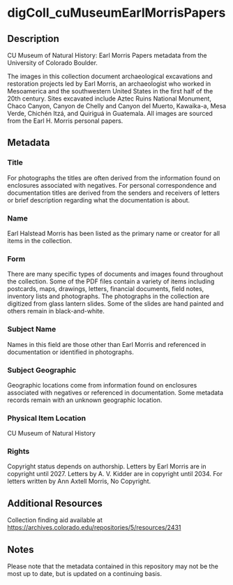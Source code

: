 # digColl_cuMuseumEarlMorrisPapers
## Description
CU Museum of Natural History: Earl Morris Papers metadata from the University of Colorado Boulder.

The images in this collection document archaeological excavations and restoration projects led by Earl Morris, an archaeologist who worked in Mesoamerica and the southwestern United States in the first half of the 20th century. Sites excavated include Aztec Ruins National Monument, Chaco Canyon, Canyon de Chelly and Canyon del Muerto, Kawaika-a, Mesa Verde, Chichén Itzá, and Quiriguá in Guatemala. All images are sourced from the Earl H. Morris personal papers.

## Metadata

### Title
For photographs the titles are often derived from the information found on enclosures associated with negatives. For personal correspondence and documentation titles are derived from the senders and receivers of letters or brief description regarding what the documentation is about. 

### Name
Earl Halstead Morris has been listed as the primary name or creator for all items in the collection.

### Form
There are many specific types of documents and images found throughout the collection. Some of the PDF files contain a variety of items including postcards, maps, drawings, letters, financial documents, field notes, inventory lists and photographs.
The photographs in the collection are digitized from glass lantern slides. Some of the slides are hand painted and others remain in black-and-white.  

### Subject Name
Names in this field are those other than Earl Morris and referenced in documentation or identified in photographs.

### Subject Geographic
Geographic locations come from information found on enclosures associated with negatives or referenced in documentation. Some metadata records remain with an unknown geographic location. 

### Physical Item Location
CU Museum of Natural History

### Rights
Copyright status depends on authorship. Letters by Earl Morris are in copyright until 2027. Letters by A. V. Kidder are in copyright until 2034. For letters written by Ann Axtell Morris, No Copyright.

## Additional Resources
Collection finding aid available at https://archives.colorado.edu/repositories/5/resources/2431

## Notes
Please note that the metadata contained in this repository may not be the most up to date, but is updated on a continuing basis.
